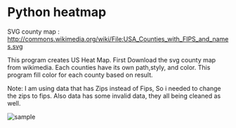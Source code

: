 # Python heatmap

SVG county map : http://commons.wikimedia.org/wiki/File:USA_Counties_with_FIPS_and_names.svg

This program creates US Heat Map. First Download the svg county map from wikimedia. Each counties have its own path,styly, and color. This program fill color for each county based on result.

Note:
I am using data that has Zips instead of Fips, So i needed to change the zips to fips. Also data has some invalid data, they all being cleaned as well.


![sample](https://cloud.githubusercontent.com/assets/7586229/5786965/d6363366-9da3-11e4-9f68-04b0349be201.png)




